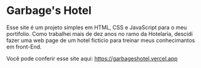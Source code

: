 # Garbage's Hotel
Esse site é um projeto simples em HTML, CSS e JavaScript para o meu portifolio. Como trabalhei mais de dez anos no ramo da Hotelaria,
descidi fazer uma web page de um hotel ficticio para treinar meus conhecimantos em front-End.

Você pode conferir esse site aqui: https://garbageshotel.vercel.app

